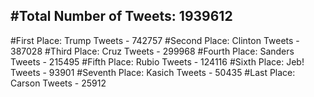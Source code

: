 #Total Number of Tweets: 1939612 
---
#First Place: Trump Tweets - 742757
#Second Place: Clinton Tweets - 387028
#Third Place: Cruz Tweets - 299968
#Fourth Place: Sanders Tweets - 215495
#Fifth Place: Rubio Tweets - 124116
#Sixth Place: Jeb! Tweets - 93901
#Seventh Place: Kasich Tweets - 50435
#Last Place: Carson Tweets - 25912
